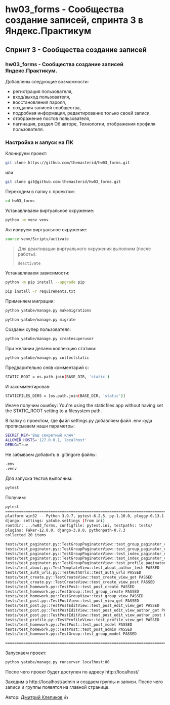 # hw03_forms - Сообщества создание записей, спринта 3 в Яндекс.Практикум
## Спринт 3 - Сообщества создание записей

### hw03_forms - Сообщества создание записей Яндекс.Практикум.

Добавлены следующие возможности:
- регистрация пользователя, 
- вход/выход пользователя,
- восстановления пароля,
- создания записей сообщества,
- подробная информация, редактирование только своей записи,
- отображение постов пользователя,
- пагинация, раздел Об авторе, Технологии, отображения профиля пользователя.

### Настройка и запуск на ПК

Клонируем проект:

```bash
git clone https://github.com/themasterid/hw03_forms.git
```

или

```bash
git clone git@github.com:themasterid/hw03_forms.git
```

Переходим в папку с проектом:

```bash
cd hw03_forms
```

Устанавливаем виртуальное окружение:

```bash
python -m venv venv
```

Активируем виртуальное окружение:

```bash
source venv/Scripts/activate
```

> Для деактивации виртуального окружения выполним (после работы):
> ```bash
> deactivate
> ```

Устанавливаем зависимости:

```bash
python -m pip install --upgrade pip
```
```bash
pip install -r requirements.txt
```

Применяем миграции:

```bash
python yatube/manage.py makemigrations
```
```bash
python yatube/manage.py migrate
```

Создаем супер пользователя:

```bash
python yatube/manage.py createsuperuser
```

При желании делаем коллекцию статики:

```bash
python yatube/manage.py collectstatic
```

Предварительно сняв комментарий с:
```bash
STATIC_ROOT = os.path.join(BASE_DIR, 'static')
```

И закомментировав: 
```bash
STATICFILES_DIRS = [os.path.join(BASE_DIR, 'static')]
```

Иначе получим ошибку: You're using the staticfiles app without having set the STATIC_ROOT setting to a filesystem path.

В папку с проектом, где файл settings.py добавляем файл .env куда прописываем наши параметры:

```bash
SECRET_KEY='Ваш секретный ключ'
ALLOWED_HOSTS='127.0.0.1, localhost'
DEBUG=True
```

Не забываем добавить в .gitingore файлы:

```bash
.env
.venv
```

Для запуска тестов выполним:

```bash
pytest
```

Получим:

```bash
pytest
=========================================================================================================== test session starts ============================================================================================================
platform win32 -- Python 3.9.7, pytest-6.2.5, py-1.10.0, pluggy-0.13.1 -- ...hw03_forms\venv\Scripts\python.exe
django: settings: yatube.settings (from ini)
rootdir: ...hw03_forms, configfile: pytest.ini, testpaths: tests/
plugins: Faker-12.0.0, django-3.8.0, pythonpath-0.7.3
collected 20 items

tests/test_paginator.py::TestGroupPaginatorView::test_group_paginator_view_get PASSED                                                                                                                                                 [  5%]
tests/test_paginator.py::TestGroupPaginatorView::test_group_paginator_not_in_context_view PASSED                                                                                                                                      [ 10%]
tests/test_paginator.py::TestGroupPaginatorView::test_index_paginator_not_in_view_context PASSED                                                                                                                                      [ 15%]
tests/test_paginator.py::TestGroupPaginatorView::test_index_paginator_view PASSED                                                                                                                                                     [ 20%]
tests/test_paginator.py::TestGroupPaginatorView::test_profile_paginator_view PASSED                                                                                                                                                   [ 25%]
tests/test_about.py::TestTemplateView::test_about_author_tech PASSED                                                                                                                                                                  [ 30%]
tests/test_auth_urls.py::TestAuthUrls::test_auth_urls PASSED                                                                                                                                                                          [ 35%]
tests/test_create.py::TestCreateView::test_create_view_get PASSED                                                                                                                                                                     [ 40%]
tests/test_create.py::TestCreateView::test_create_view_post PASSED                                                                                                                                                                    [ 45%]
tests/test_homework.py::TestPost::test_post_create PASSED                                                                                                                                                                             [ 50%]
tests/test_homework.py::TestGroup::test_group_create PASSED                                                                                                                                                                           [ 55%]
tests/test_homework.py::TestGroupView::test_group_view PASSED                                                                                                                                                                         [ 60%]
tests/test_post.py::TestPostView::test_post_view_get PASSED                                                                                                                                                                           [ 65%]
tests/test_post.py::TestPostEditView::test_post_edit_view_get PASSED                                                                                                                                                                  [ 70%]
tests/test_post.py::TestPostEditView::test_post_edit_view_author_get PASSED                                                                                                                                                           [ 75%]
tests/test_post.py::TestPostEditView::test_post_edit_view_author_post PASSED                                                                                                                                                          [ 80%]
tests/test_profile.py::TestProfileView::test_profile_view_get PASSED                                                                                                                                                                  [ 85%]
tests/test_homework.py::TestPost::test_post_model PASSED                                                                                                                                                                              [ 90%]
tests/test_homework.py::TestPost::test_post_admin PASSED                                                                                                                                                                              [ 95%]
tests/test_homework.py::TestGroup::test_group_model PASSED                                                                                                                                                                            [100%]

============================================================================================================ 20 passed in 1.96s ============================================================================================================
```

Запускаем проект:

```bash
python yatube/manage.py runserver localhost:80
```

После чего проект будет доступен по адресу http://localhost/

Заходим в http://localhost/admin и создаем группы и записи.
После чего записи и группы появятся на главной странице.

Автор: [Дмитрий Клепиков](https://github.com/themasterid) :+1:
